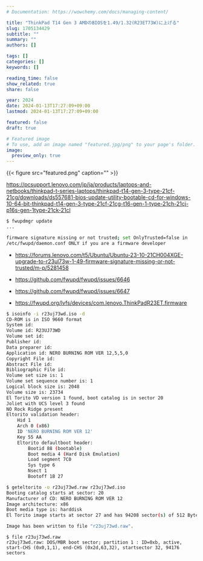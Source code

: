 ```yaml
---
# Documentation: https://wowchemy.com/docs/managing-content/

title: "ThinkPad T14 Gen 3 AMDのBIOSを1.49/1.32(R23ET73W)に上げる"
slug: 1705134429
subtitle: ""
summary: ""
authors: []

tags: []
categories: []
keywords: []

reading_time: false
show_related: true
share: false

year: 2024
date: 2024-01-13T17:27:09+09:00
lastmod: 2024-01-13T17:27:09+09:00

featured: false
draft: true

# Featured image
# To use, add an image named "featured.jpg/png" to your page's folder.
image:
  preview_only: true
---
```



{{< figure src="featured.png" caption="" >}}

https://pcsupport.lenovo.com/jp/ja/products/laptops-and-netbooks/thinkpad-t-series-laptops/thinkpad-t14-gen-3-type-21cf-21cg/downloads/ds557681-bios-update-utility-bootable-cd-for-windows-10-64-bit-thinkpad-t14-gen-3-type-21cf-21cg-t16-gen-1-type-21ch-21cj-p16s-gen-1type-21ck-21cl

```bash
$ fwupdmgr update
...

firmware signature missing or not trusted; set OnlyTrusted=false in
/etc/fwupd/daemon.conf ONLY if you are a firmware developer
```

- https://forums.lenovo.com/t5/Ubuntu/Ubuntu-23-10-21CH004XGE-upgrade-to-r23ul73w-1-49-firmware-signature-missing-or-not-trusted/m-p/5281458
- https://github.com/fwupd/fwupd/issues/6646
- https://github.com/fwupd/fwupd/issues/6647

- https://fwupd.org/lvfs/devices/com.lenovo.ThinkPadR23ET.firmware


```bash
$ isoinfo -i r23uj73wd.iso -d
CD-ROM is in ISO 9660 format
System id: 
Volume id: R23UJ73WD
Volume set id: 
Publisher id: 
Data preparer id: 
Application id: NERO BURNING ROM VER 12,5,5,0
Copyright File id: 
Abstract File id: 
Bibliographic File id: 
Volume set size is: 1
Volume set sequence number is: 1
Logical block size is: 2048
Volume size is: 23734
El Torito VD version 1 found, boot catalog is in sector 20
Joliet with UCS level 3 found
NO Rock Ridge present
Eltorito validation header:
    Hid 1
    Arch 0 (x86)
    ID 'NERO BURNING ROM VER 12'
    Key 55 AA
    Eltorito defaultboot header:
        Bootid 88 (bootable)
        Boot media 4 (Hard Disk Emulation)
        Load segment 7C0
        Sys type 6
        Nsect 1
        Bootoff 1B 27
```

```bash
$ geteltorito -o r23uj73wd.raw r23uj73wd.iso 
Booting catalog starts at sector: 20 
Manufacturer of CD: NERO BURNING ROM VER 12
Image architecture: x86
Boot media type is: harddisk
El Torito image starts at sector 27 and has 94208 sector(s) of 512 Bytes

Image has been written to file "r23uj73wd.raw".
```

```
$ file r23uj73wd.raw 
r23uj73wd.raw: DOS/MBR boot sector; partition 1 : ID=0xb, active, start-CHS (0x0,1,1), end-CHS (0x2d,63,32), startsector 32, 94176 sectors
```

